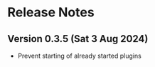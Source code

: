 # Release Notes

## Version 0.3.5 (Sat 3 Aug 2024)

-   Prevent starting of already started plugins
